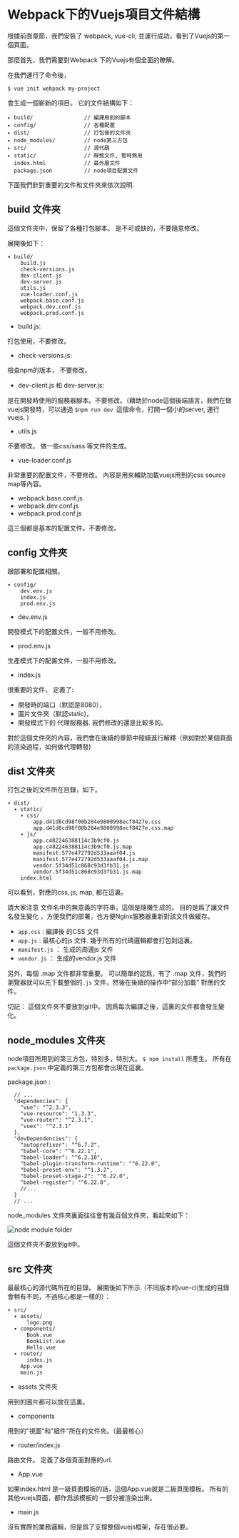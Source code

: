 # Webpack下的Vuejs項目文件結構

根據前面章節，我們安裝了 webpack, vue-cli, 並運行成功，看到了Vuejs的第一個頁面。 

那麼首先，我們需要對Webpack 下的Vuejs有個全面的瞭解。 

在我們運行了命令後，

```
$ vue init webpack my-project
```

會生成一個嶄新的項目。 它的文件結構如下：

```
▸ build/                // 編譯用到的腳本
▸ config/               // 各種配置
▸ dist/                 // 打包後的文件夾
▸ node_modules/         // node第三方包
▸ src/                  // 源代碼
▸ static/               // 靜態文件, 暫時無用
  index.html            // 最外層文件
  package.json          // node項目配置文件
```

下面我們針對重要的文件和文件夾來依次說明. 

## build 文件夾

這個文件夾中，保留了各種打包腳本。 是不可或缺的，不要隨意修改。

展開後如下：

```
▾ build/
    build.js
    check-versions.js
    dev-client.js
    dev-server.js
    utils.js
    vue-loader.conf.js
    webpack.base.conf.js
    webpack.dev.conf.js
    webpack.prod.conf.js
```

- build.js:

打包使用，不要修改。

- check-versions.js:

檢查npm的版本， 不要修改。

- dev-client.js 和 dev-server.js:

是在開發時使用的服務器腳本。不要修改。（藉助於node這個後端語言，我們在做vuejs開發時，可以通過 `$npm run dev `這個命令，打開一個小的server, 運行vuejs. )

- utils.js

不要修改。 做一些css/sass 等文件的生成。

- vue-loader.conf.js

非常重要的配置文件，不要修改。 內容是用來輔助加載vuejs用到的css source map等內容。

- webpack.base.conf.js
- webpack.dev.conf.js
- webpack.prod.conf.js

這三個都是基本的配置文件。不要修改。

## config 文件夾

跟部署和配置相關。

```
▾ config/
    dev.env.js
    index.js
    prod.env.js
```

- dev.env.js

開發模式下的配置文件，一般不用修改。

- prod.env.js

生產模式下的配置文件，一般不用修改。

- index.js

很重要的文件， 定義了:

- 開發時的端口（默認是8080），
- 圖片文件夾（默認static)，
- 開發模式下的 代理服務器. 我們修改的還是比較多的。

對於這個文件夾的內容，我們會在後續的章節中陸續進行解釋（例如對於某個頁面的渲染過程，如何做代理轉發) 

## dist 文件夾

打包之後的文件所在目錄，如下。

```
▾ dist/
  ▾ static/
    ▾ css/
        app.d41d8cd98f00b204e9800998ecf8427e.css
        app.d41d8cd98f00b204e9800998ecf8427e.css.map
    ▾ js/
        app.c482246388114c3b9cf0.js
        app.c482246388114c3b9cf0.js.map
        manifest.577e472792d533aaaf04.js
        manifest.577e472792d533aaaf04.js.map
        vendor.5f34d51c868c93d3fb31.js
        vendor.5f34d51c868c93d3fb31.js.map
    index.html
```

可以看到，對應的css, js, map, 都在這裏。

請大家注意 文件名中的無意義的字符串，這個是隨機生成的。 目的是爲了讓文件名發生變化 ，方便我們的部署，也方便Nginx服務器重新對該文件做緩存。

- `app.css` : 編譯後 的CSS 文件
- `app.js` : 最核心的js 文件. 幾乎所有的代碼邏輯都會打包到這裏。
- `manifest.js` ： 生成的周邊js 文件
- `vendor.js` ： 生成的vendor.js 文件

另外，每個 .map 文件都非常重要。 可以簡單的認爲，有了 .map 文件，我們的瀏覽器就可以先下載整個的`.js` 文件，然後在後續的操作中“部分加載” 對應的文件。

切記： 這個文件夾不要放到git中。 因爲每次編譯之後，這裏的文件都會發生變化。

## node_modules 文件夾

node項目所用到的第三方包，特別多，特別大。  `$ npm install` 所產生。 所有在 `package.json` 中定義的第三方包都會出現在這裏。

package.json : 

```
  // ...
  "dependencies": {
    "vue": "^2.3.3",
    "vue-resource": "1.3.3",
    "vue-router": "^2.3.1",
    "vuex": "^2.3.1"
  },
  "devDependencies": {
    "autoprefixer": "^6.7.2",
    "babel-core": "^6.22.1",
    "babel-loader": "^6.2.10",
    "babel-plugin-transform-runtime": "^6.22.0",
    "babel-preset-env": "^1.3.2",
    "babel-preset-stage-2": "^6.22.0",
    "babel-register": "^6.22.0",
    //...
  }
  // ...
```

node_modules 文件夾裏面往往會有幾百個文件夾，看起來如下：

![node module folder](./images/node_module_folder.png)

這個文件夾不要放到git中。

## src 文件夾

最最核心的源代碼所在的目錄。 展開後如下所示（不同版本的vue-cli生成的目錄會稍有不同，不過核心都是一樣的）：

```
▾ src/
  ▾ assets/
      logo.png
  ▾ components/
      Book.vue
      BookList.vue
      Hello.vue
  ▾ router/
      index.js
    App.vue
    main.js
```

- assets 文件夾

用到的圖片都可以放在這裏。

- components

用到的"視圖"和"組件"所在的文件夾。（最最核心）

- router/index.js  

路由文件。 定義了各個頁面對應的url. 

- App.vue

如果index.html 是一級頁面模板的話，這個App.vue就是二級頁面模板。
所有的其他vuejs頁面，都作爲該模板的 一部分被渲染出來。

- main.js

沒有實際的業務邏輯，但是爲了支撐整個vuejs框架，存在很必要。

